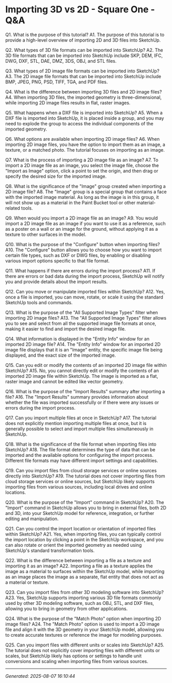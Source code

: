 # Importing 3D vs 2D - Square One - Q&A

Q1. What is the purpose of this tutorial?
A1. The purpose of this tutorial is to provide a high-level overview of importing 2D and 3D files into SketchUp.

Q2. What types of 3D file formats can be imported into SketchUp?
A2. The 3D file formats that can be imported into SketchUp include SKP, DEM, IFC, DWG, DXF, STL, DAE, DMZ, 3DS, OBJ, and STL files.

Q3. What types of 2D image file formats can be imported into SketchUp?
A3. The 2D image file formats that can be imported into SketchUp include BMP, JPEG, PNG, PSD, TIFF, TGA, and PDF files.

Q4. What is the difference between importing 3D files and 2D image files?
A4. When importing 3D files, the imported geometry is three-dimensional, while importing 2D image files results in flat, raster images.

Q5. What happens when a DXF file is imported into SketchUp?
A5. When a DXF file is imported into SketchUp, it is placed inside a group, and you may need to explode the group to access the individual components of the imported geometry.

Q6. What options are available when importing 2D image files?
A6. When importing 2D image files, you have the option to import them as an image, a texture, or a matched photo. The tutorial focuses on importing as an image.

Q7. What is the process of importing a 2D image file as an image?
A7. To import a 2D image file as an image, you select the image file, choose the "Import as Image" option, click a point to set the origin, and then drag or specify the desired size for the imported image.

Q8. What is the significance of the "Image" group created when importing a 2D image file?
A8. The "Image" group is a special group that contains a face with the imported image material. As long as the image is in this group, it will not show up as a material in the Paint Bucket tool or other material-related tools.

Q9. When would you import a 2D image file as an image?
A9. You would import a 2D image file as an image if you want to use it as a reference, such as a poster on a wall or an image for the ground, without applying it as a texture to other surfaces in the model.

Q10. What is the purpose of the "Configure" button when importing files?
A10. The "Configure" button allows you to choose how you want to import certain file types, such as DXF or DWG files, by enabling or disabling various import options specific to that file format.

Q11. What happens if there are errors during the import process?
A11. If there are errors or bad data during the import process, SketchUp will notify you and provide details about the import results.

Q12. Can you move or manipulate imported files within SketchUp?
A12. Yes, once a file is imported, you can move, rotate, or scale it using the standard SketchUp tools and commands.

Q13. What is the purpose of the "All Supported Image Types" filter when importing 2D image files?
A13. The "All Supported Image Types" filter allows you to see and select from all the supported image file formats at once, making it easier to find and import the desired image file.

Q14. What information is displayed in the "Entity Info" window for an imported 2D image file?
A14. The "Entity Info" window for an imported 2D image file displays that it is an "Image" entity, the specific image file being displayed, and the exact size of the imported image.

Q15. Can you edit or modify the contents of an imported 2D image file within SketchUp?
A15. No, you cannot directly edit or modify the contents of an imported 2D image file within SketchUp. The image is imported as a flat, raster image and cannot be edited like vector geometry.

Q16. What is the purpose of the "Import Results" summary after importing a file?
A16. The "Import Results" summary provides information about whether the file was imported successfully or if there were any issues or errors during the import process.

Q17. Can you import multiple files at once in SketchUp?
A17. The tutorial does not explicitly mention importing multiple files at once, but it is generally possible to select and import multiple files simultaneously in SketchUp.

Q18. What is the significance of the file format when importing files into SketchUp?
A18. The file format determines the type of data that can be imported and the available options for configuring the import process. Different file formats may have different import settings and capabilities.

Q19. Can you import files from cloud storage services or online sources directly into SketchUp?
A19. The tutorial does not cover importing files from cloud storage services or online sources, but SketchUp likely supports importing files from various sources, including local drives and online locations.

Q20. What is the purpose of the "Import" command in SketchUp?
A20. The "Import" command in SketchUp allows you to bring in external files, both 2D and 3D, into your SketchUp model for reference, integration, or further editing and manipulation.

Q21. Can you control the import location or orientation of imported files within SketchUp?
A21. Yes, when importing files, you can typically control the import location by clicking a point in the SketchUp workspace, and you can also rotate or orient the imported geometry as needed using SketchUp's standard transformation tools.

Q22. What is the difference between importing a file as a texture and importing it as an image?
A22. Importing a file as a texture applies the image as a material to surfaces within the SketchUp model, while importing as an image places the image as a separate, flat entity that does not act as a material or texture.

Q23. Can you import files from other 3D modeling software into SketchUp?
A23. Yes, SketchUp supports importing various 3D file formats commonly used by other 3D modeling software, such as OBJ, STL, and DXF files, allowing you to bring in geometry from other applications.

Q24. What is the purpose of the "Match Photo" option when importing 2D image files?
A24. The "Match Photo" option is used to import a 2D image file and align it with the 3D geometry in your SketchUp model, allowing you to create accurate textures or reference the image for modeling purposes.

Q25. Can you import files with different units or scales into SketchUp?
A25. The tutorial does not explicitly cover importing files with different units or scales, but SketchUp likely has options or settings to handle unit conversions and scaling when importing files from various sources.

---
*Generated: 2025-08-07 16:10:44*
